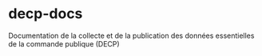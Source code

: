 # decp-docs
Documentation de la collecte et de la publication des données essentielles de la commande publique (DECP)
